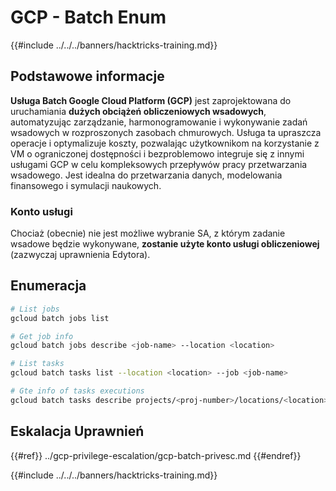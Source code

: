 # GCP - Batch Enum

{{#include ../../../banners/hacktricks-training.md}}

## Podstawowe informacje

**Usługa Batch Google Cloud Platform (GCP)** jest zaprojektowana do uruchamiania **dużych obciążeń obliczeniowych wsadowych**, automatyzując zarządzanie, harmonogramowanie i wykonywanie zadań wsadowych w rozproszonych zasobach chmurowych. Usługa ta upraszcza operacje i optymalizuje koszty, pozwalając użytkownikom na korzystanie z VM o ograniczonej dostępności i bezproblemowo integruje się z innymi usługami GCP w celu kompleksowych przepływów pracy przetwarzania wsadowego. Jest idealna do przetwarzania danych, modelowania finansowego i symulacji naukowych.

### Konto usługi

Chociaż (obecnie) nie jest możliwe wybranie SA, z którym zadanie wsadowe będzie wykonywane, **zostanie użyte konto usługi obliczeniowej** (zazwyczaj uprawnienia Edytora).

## Enumeracja
```bash
# List jobs
gcloud batch jobs list

# Get job info
gcloud batch jobs describe <job-name> --location <location>

# List tasks
gcloud batch tasks list --location <location> --job <job-name>

# Gte info of tasks executions
gcloud batch tasks describe projects/<proj-number>/locations/<location>/jobs/<job-name>/taskGroups/<group>/tasks/<num>
```
## Eskalacja Uprawnień

{{#ref}}
../gcp-privilege-escalation/gcp-batch-privesc.md
{{#endref}}

{{#include ../../../banners/hacktricks-training.md}}
